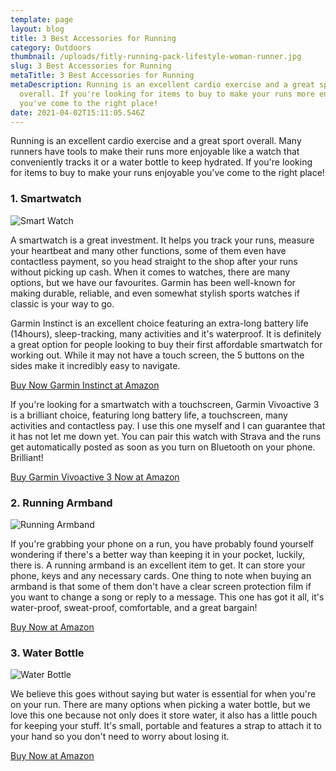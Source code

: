 ```yaml
---
template: page
layout: blog
title: 3 Best Accessories for Running
category: Outdoors
thumbnail: /uploads/fitly-running-pack-lifestyle-woman-runner.jpg
slug: 3 Best Accessories for Running
metaTitle: 3 Best Accessories for Running
metaDescription: Running is an excellent cardio exercise and a great sport
  overall. If you're looking for items to buy to make your runs more enjoyable
  you've come to the right place!
date: 2021-04-02T15:11:05.546Z
---
```

Running is an excellent cardio exercise and a great sport overall. Many runners have tools to make their runs more enjoyable like a watch that conveniently tracks it or a water bottle to keep hydrated. If you're looking for items to buy to make your runs enjoyable you've come to the right place!

### 1. Smartwatch

![Smart Watch](/uploads/6181t0057sl._ac_sl1500_.jpg "Smart Watch")

A smartwatch is a great investment. It helps you track your runs, measure your heartbeat and many other functions, some of them even have contactless payment, so you head straight to the shop after your runs without picking up cash. When it comes to watches, there are many options, but we have our favourites. Garmin has been well-known for making durable, reliable, and even somewhat stylish sports watches if classic is your way to go. 

Garmin Instinct is an excellent choice featuring an extra-long battery life (14hours), sleep-tracking, many activities and it's waterproof. It is definitely a great option for people looking to buy their first affordable smartwatch for working out. While it may not have a touch screen, the 5 buttons on the sides make it incredibly easy to navigate. 

<a target="_blank" href="https://www.amazon.com/gp/product/B07HYX9P88/ref=as_li_tl?ie=UTF8&camp=1789&creative=9325&creativeASIN=B07HYX9P88&linkCode=as2&tag=daydian-20&linkId=5bd7ad71bedccb63f82ed1560949a274" class="buyButton">Buy Now Garmin Instinct at Amazon</a>

If you're looking for a smartwatch with a touchscreen, Garmin Vivoactive 3 is a brilliant choice, featuring long battery life, a touchscreen, many activities and contactless pay. I use this one myself and I can guarantee that it has not let me down yet. You can pair this watch with Strava and the runs get automatically posted as soon as you turn on Bluetooth on your phone. Brilliant!

<a target="_blank" href="https://www.amazon.com/gp/product/B074KBWL9J/ref=as_li_tl?ie=UTF8&camp=1789&creative=9325&creativeASIN=B074KBWL9J&linkCode=as2&tag=daydian-20&linkId=42e3fa4d9cfc55a285df5cab64b657b2" class="buyButton">Buy Garmin Vivoactive 3 Now at Amazon</a>

### 2. Running Armband

![Running Armband](/uploads/71tssftvwbl._ac_sl1500_.jpg "Running Armband")

If you're grabbing your phone on a run, you have probably found yourself wondering if there's a better way than keeping it in your pocket, luckily, there is. A running armband is an excellent item to get. It can store your phone, keys and any necessary cards. One thing to note when buying an armband is that some of them don't have a clear screen protection film if you want to change a song or reply to a message. This one has got it all, it's water-proof, sweat-proof, comfortable, and a great bargain!

<a target="_blank" href="https://www.amazon.com/gp/product/B07ZBCK9RT/ref=as_li_tl?ie=UTF8&camp=1789&creative=9325&creativeASIN=B07ZBCK9RT&linkCode=as2&tag=daydian-20&linkId=e83edd81c2ad4f48b12435d9752fd3ae" class="buyButton">Buy Now at Amazon</a>

### 3. Water Bottle

![Water Bottle](/uploads/8169jmvxbjl._ac_sl1500_.jpg "Water Bottle")

We believe this goes without saying but water is essential for when you're on your run. There are many options when picking a water bottle, but we love this one because not only does it store water, it also has a little pouch for keeping your stuff. It's small, portable and features a strap to attach it to your hand so you don't need to worry about losing it. 

<a target="_blank" href="https://www.amazon.com/gp/product/B07Y5NWZ3R/ref=as_li_tl?ie=UTF8&camp=1789&creative=9325&creativeASIN=B07Y5NWZ3R&linkCode=as2&tag=daydian-20&linkId=1e4429c7d8c6a0263d4a4510eab2639a" class="buyButton">Buy Now at Amazon</a>